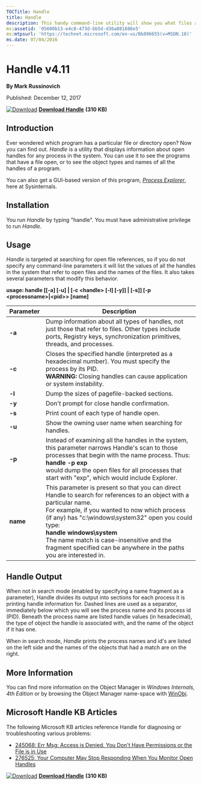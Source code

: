 ```yaml
--- 
TOCTitle: Handle
title: Handle
description: This handy command-line utility will show you what files are open by which processes, and much more.
ms:assetid: '05600b13-e4c8-473d-bb5d-d36a881686e5'
ms:mtpsurl: 'https://technet.microsoft.com/en-us/Bb896655(v=MSDN.10)'
ms.date: 07/04/2016
---
```


Handle v4.11
============

**By Mark Russinovich**

Published: December 12, 2017

[![Download](/media/landing/sysinternals/download_sm.png)](https://download.sysinternals.com/files/Handle.zip) [**Download Handle**](https://download.sysinternals.com/files/Handle.zip) **(310 KB)**


## Introduction

Ever wondered which program has a particular file or directory open? Now
you can find out. *Handle* is a utility that displays information about
open handles for any process in the system. You can use it to see the
programs that have a file open, or to see the object types and names of
all the handles of a program.

You can also get a GUI-based version of this program, [*Process Explorer*](process-explorer.md),
here at Sysinternals.  

## Installation

You run *Handle* by typing "handle". You must have administrative
privilege to run *Handle*.  

## Usage

*Handle* is targeted at searching for open file references, so if you
do not specify any command-line parameters it will list the values of
all the handles in the system that refer to open files and the names of
the files. It also takes several parameters that modify this behavior.

**usage: handle \[\[-a\] \[-u\] | \[-c &lt;handle&gt; \[-l\] \[-y\]\] |
\[-s\]\] \[-p &lt;processname&gt;|&lt;pid&gt;&gt; \[name\]**

|Parameter  |Description  |
|---------|---------|
| **-a** | Dump information about all types of handles, not just those that refer to files. Other types include ports, Registry keys, synchronization primitives, threads, and processes.|
| **-c** | Closes the specified handle (interpreted as a hexadecimal number). You must specify the process by its PID.<br />**WARNING:** Closing handles can cause application or system instability.|
| **-l** | Dump the sizes of pagefile-backed sections. |
| **-y** | Don't prompt for close handle confirmation. |
| **-s** | Print count of each type of handle open. |
| **-u** | Show the owning user name when searching for handles. |
| **-p** | Instead of examining all the handles in the system, this parameter narrows Handle's scan to those processes that begin with the name process. Thus:<br /> **handle -p exp**<br /> would dump the open files for all processes that start with "exp", which would include Explorer. |
| **name** | This parameter is present so that you can direct Handle to search for references to an object with a particular name.<br /> For example, if you wanted to now which process (if any) has "c:\windows\system32" open you could type:<br /> **handle windows\system**<br />The name match is case-insensitive and the fragment specified can be anywhere in the paths you are interested in. |

## Handle Output

When not in search mode (enabled by specifying a name fragment as a
parameter), Handle divides its output into sections for each process it
is printing handle information for. Dashed lines are used as a
separator, immediately below which you will see the process name and its
process id (PID). Beneath the process name are listed handle values (in
hexadecimal), the type of object the handle is associated with, and the
name of the object if it has one.

When in search mode, *Handle* prints the process names and id's are
listed on the left side and the names of the objects that had a match
are on the right.  
  

## More Information

You can find more information on the Object Manager in *Windows
Internals, 4th Edition* or by browsing the Object Manager name-space
with
[WinObj](winobj.md).  
  

## Microsoft Handle KB Articles

The following Microsoft KB articles reference Handle for diagnosing or
troubleshooting various problems:

-   [245068: Err Msg: Access is Denied. You Don't Have Permissions or
    the File is in Use](http://support.microsoft.com/kb/245068)
-   [276525: Your Computer May Stop Responding When You Monitor Open
    Handles](http://support.microsoft.com/kb/276525)  
      

[![Download](/media/landing/sysinternals/download_sm.png)](https://download.sysinternals.com/files/Handle.zip) [**Download Handle**](https://download.sysinternals.com/files/Handle.zip) **(310 KB)**
